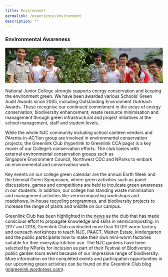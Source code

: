 ```yaml
---
title: Environment
permalink: /experience/environment
description: ""
---
```

### Environmental Awareness

![](/images/environment1.png)

National Junior College strongly supports energy conservation and keeping the environment green. We have been awarded various Schools’ Green Audit Awards since 2005, including Outstanding Environment Outreach Awards. These recognise our continued commitment in the areas of energy conservation; biodiversity enhancement; waste resource minimisation and management through green infrastructural and project initiatives at the school management, staff and student levels.

While the whole NJC community including school canteen vendors and PArents-in-ACTion group are involved in environmental conservation projects, the Greenlink Club (hyperlink to Greenlink CCA page) is a key mover of our College’s conservation efforts. The club liaises with external environmental conservation groups such as Singapore Environment Council, Northwest CDC and NParks to embark on environmental and conservation work.

Key events on our college green calendar are the annual Earth Week and the biennial Green Symposium, where green activities such as panel discussions, games and competitions are held to inculcate green awareness in our students. In addition, our college has standing waste minimisation and management activities like vermicomposting workshops and roadshows, in-house recycling programmes, and biodiversity projects to increase the range of plants and wildlife on our campus.

Greenlink Club has been highlighted in the [news](http://www.straitstimes.com/singapore/environment/students-turn-food-waste-into-worm-tea-fertiliser) as the club that has made conscious effort to propagate knowledge and skills in vermicomposting. In 2017 and 2018, Greenlink Club conducted more than 10 DIY worm factory and outreach workshops to teach NJC, PAACT, Watten Estate, kindergarten and the public participants how to make their own mini-worm factories suitable for their everyday kitchen use. The NJC gardens have been selected by NParks for inclusion as part of their Festival of Biodiversity public garden tours event because of our impressive range of biodiversity. More information on the completed events and participation opportunities in our upcoming green activities can be found on the Greenlink Club blog ([njgreenink.wordpress.com](http://njgreenink.wordpress.com/)).